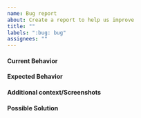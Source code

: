 ```yaml
---
name: Bug report
about: Create a report to help us improve
title: ""
labels: ":bug: bug"
assignees: ""
---
```


#### Current Behavior

<!-- A clear and concise description of the behavior. -->

#### Expected Behavior

<!-- A clear and concise description of what you expected to happen. -->

#### Additional context/Screenshots

<!-- Add any other context about the problem here. If applicable, add screenshots to help explain. -->

#### Possible Solution

<!--- Only if you have suggestions on a fix for the bug -->
